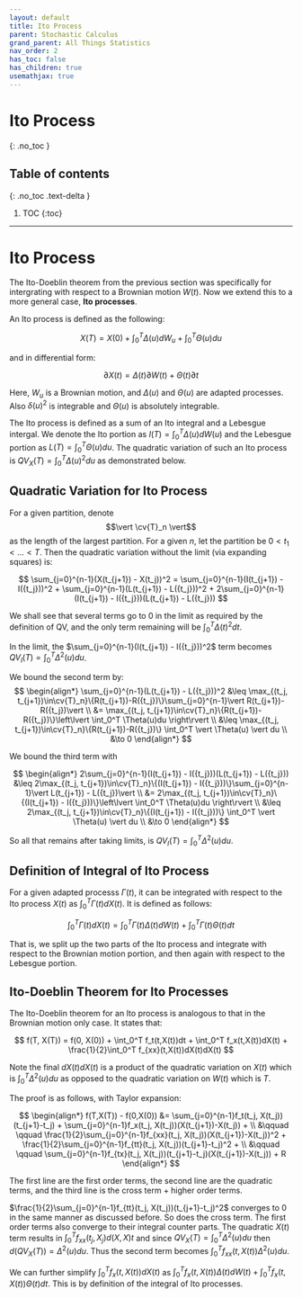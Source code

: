 ```yaml
---
layout: default
title: Ito Process
parent: Stochastic Calculus
grand_parent: All Things Statistics
nav_order: 2
has_toc: false
has_children: true
usemathjax: true
---
```


# Ito Process
{: .no_toc }

## Table of contents
{: .no_toc .text-delta }

1. TOC
{:toc}

---

$\renewcommand{\reals}{\mathbb{R}}$ $\newcommand{\nats}{\mathbb{N}}$ $\newcommand{\ind}{\mathbb{1}}$  $\newcommand{\pr}{\mathbb{P}}$ $\newcommand{\cv}[1]{\mathcal{#1}}$ $\newcommand{\nul}{\varnothing}$ $\newcommand{\eps}{\varepsilon}$ $\newcommand{\E}{\mathbb{E}}$ $\newcommand{\abs}[1]{\left\lvert #1 \right\rvert}$

# Ito Process

The Ito-Doeblin theorem from the previous section was specifically for intergrating with respect to a Brownian motion $W(t)$. Now we extend this to a more general case, **Ito processes**.

An Ito process is defined as the following:

$$
X(T) = X(0) + \int_0^T \Delta(u)d W_u + \int_0^T \Theta(u) du
$$

and in differential form:

$$\partial X(t) = \Delta(t) \partial W(t) + \Theta(t)\partial t$$

Here, $W_u$ is a Brownian motion, and $\Delta(u)$ and $\Theta(u)$ are adapted processes. Also $\delta(u)^2$ is integrable and $\Theta(u)$ is absolutely integrable.

The Ito process is defined as a sum of an Ito integral and a Lebesgue intergal. We denote the Ito portion as $I(T) = \int_0^T \Delta(u)dW(u)$ and the Lebesgue portion as $L(T) = \int_0^T \Theta(u)du$. The quadratic variation of such an Ito process is $QV_X(T) = \int_0^T \Delta(u)^2 du$ as demonstrated below.

## Quadratic Variation for Ito Process

For a given partition, denote $$\vert \cv{T}_n \vert$$ as the length of the largest partition. For a given $n$, let the partition be $0 < t_1 < ... < T$. Then the quadratic variation without the limit (via expanding squares) is:

$$
\sum_{j=0}^{n-1}(X(t_{j+1}) - X(t_j))^2 = \sum_{j=0}^{n-1}(I(t_{j+1}) - I({t_j}))^2 + \sum_{j=0}^{n-1}(L(t_{j+1}) - L({t_j}))^2 + 2\sum_{j=0}^{n-1}(I(t_{j+1}) - I({t_j}))(L(t_{j+1}) - L({t_j}))
$$

We shall see that several terms go to 0 in the limit as required by the definition of QV, and the only term remaining will be $\int_0^T \Delta(t)^2dt$.

In the limit, the $\sum_{j=0}^{n-1}(I(t_{j+1}) - I({t_j}))^2$ term becomes $QV_{I}(T) = \int_0^T \Delta^2(u)du$.

We bound the second term by:
$$
\begin{align*}
    \sum_{j=0}^{n-1}(L(t_{j+1}) - L({t_j}))^2 &\leq \max_{(t_j, t_{j+1})\in\cv{T}_n}\{R(t_{j+1})-R({t_j})\}\sum_{j=0}^{n-1}\vert R(t_{j+1})-R({t_j})\vert \\
    &= \max_{(t_j, t_{j+1})\in\cv{T}_n}\{R(t_{j+1})-R({t_j})\}\left\lvert \int_0^T \Theta(u)du \right\rvert \\
    &\leq \max_{(t_j, t_{j+1})\in\cv{T}_n}\{R(t_{j+1})-R({t_j})\} \int_0^T \vert \Theta(u) \vert du \\
    &\to 0
\end{align*}
$$

We bound the third term with 

$$
\begin{align*}
2\sum_{j=0}^{n-1}(I(t_{j+1}) - I({t_j}))(L(t_{j+1}) - L({t_j})) &\leq 2\max_{(t_j, t_{j+1})\in\cv{T}_n}\{(I(t_{j+1}) - I({t_j}))\}\sum_{j=0}^{n-1}\vert L(t_{j+1}) - L({t_j})\vert \\
&= 2\max_{(t_j, t_{j+1})\in\cv{T}_n}\{(I(t_{j+1}) - I({t_j}))\}\left\lvert \int_0^T \Theta(u)du \right\rvert \\
&\leq 2\max_{(t_j, t_{j+1})\in\cv{T}_n}\{(I(t_{j+1}) - I({t_j}))\} \int_0^T \vert \Theta(u) \vert du \\
&\to 0
\end{align*}
$$

So all that remains after taking limits, is $QV_I(T) = \int_0^T \Delta^2(u)du$. 

## Definition of Integral of Ito Process

For a given adapted processs $\Gamma(t)$, it can be integrated with respect to the Ito process $X(t)$ as $\int_0^T \Gamma(t)dX(t)$. It is defined as follows:

$$
\int_0^T \Gamma(t)dX(t) = \int_0^T \Gamma(t)\Delta(t)dW(t) + \int_0^T \Gamma(t) \Theta(t) dt
$$

That is, we split up the two parts of the Ito process and integrate with respect to the Brownian motion portion, and then again with respect to the Lebesgue portion.

## Ito-Doeblin Theorem for Ito Processes

The Ito-Doeblin theorem for an Ito process is analogous to that in the Brownian motion only case. It states that:

$$
f(T, X(T)) = f(0, X(0)) + \int_0^T f_t(t,X(t))dt + \int_0^T f_x(t,X(t))dX(t) + \frac{1}{2}\int_0^T f_{xx}(t,X(t))dX(t)dX(t) 
$$

Note the final $dX(t)dX(t)$ is a product of the quadratic variation on $X(t)$ which is $\int_0^T \Delta^2(u)du$ as opposed to the quadratic variation on $W(t)$ which is $T$.

The proof is as follows, with Taylor expansion:

$$
\begin{align*}
f(T,X(T)) - f(0,X(0)) &= \sum_{j=0}^{n-1}f_t(t_j, X(t_j))(t_{j+1}-t_j) + \sum_{j=0}^{n-1}f_x(t_j, X(t_j))(X(t_{j+1})-X(t_j)) + \\
&\qquad \qquad \frac{1}{2}\sum_{j=0}^{n-1}f_{xx}(t_j, X(t_j))(X(t_{j+1})-X(t_j))^2 + \frac{1}{2}\sum_{j=0}^{n-1}f_{tt}(t_j, X(t_j))(t_{j+1}-t_j)^2 + \\
&\qquad \qquad \sum_{j=0}^{n-1}f_{tx}(t_j, X(t_j))(t_{j+1}-t_j)(X(t_{j+1})-X(t_j)) + R
\end{align*}
$$

The first line are the first order terms, the second line are the quadratic terms, and the third line is the cross term + higher order terms. 

$\frac{1}{2}\sum_{j=0}^{n-1}f_{tt}(t_j, X(t_j))(t_{j+1}-t_j)^2$ converges to 0 in the same manner as discussed before. So does the cross term. The first order terms also converge to their integral counter parts. The quadratic $X(t)$ term results in $\int_0^T f_{xx}(t_j, X_j) d(X,X)t$ and since $QV_X(T) = \int_0^T \Delta^2(u)du$ then $d(QV_X(T)) = \Delta^2(u)du$. Thus the second term becomes $\int_0^T f_{xx}(t,X(t))\Delta^2(u)du$. 

We can further simplify $\int_0^T f_x(t,X(t))dX(t)$ as $\int_0^T f_x(t,X(t))\Delta(t)dW(t) + \int_0^T f_x(t, X(t))\Theta(t)dt$. This is by definition of the integral of Ito processes.





